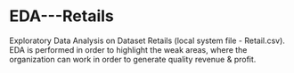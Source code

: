 # EDA---Retails
Exploratory Data Analysis on Dataset Retails (local system file - Retail.csv). EDA is performed in order to highlight the weak areas, where the organization can work in order to generate quality revenue &amp; profit.
